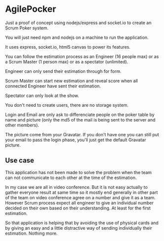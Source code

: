 # AgilePocker
Just a proof of concept using nodejs/express and socket.io to create an Scrum Poker system.

You will just need npm and nodejs on a machine to run the application.

It uses express, socket.io, html5 canvas to power its features.

You can follow the estimation process as an Engineer (16 people max) or as a Scrum Master (1 person max) or as a spectator (unlimited).

Engineer can only send their estimation through for form.

Scrum Master can start new estimation and reveal score when all connected Engineer have sent their estimation.

Spectator can only look at the show.

You don't need to create users, there are no storage system.

Login and Email are only ask to differenciate people on the poker table by name and picture (only the md5 of the mail is being sent to the server and other members).

The picture come from your Gravatar. If you don't have one you can still put your email to pass the login phase, you'll just get the default Gravatar picture.

## Use case
This application has not been made to solve the problem when the team can not communicate to each other at the time of the estimation.

In my case we are all in video conference. But it is not easy actually to gather everyone result at same time so it mostly end generally in other part of the team on video conference agree on a number and give it as a team.
However Scrum process expect all engineer to give an individual number decided on their own based on their understanding. At least for the first estimation.

So that application is helping that by avoiding the use of physical cards and by giving an easy and a little distractive way of sending individually their estimation. Nothing more.
